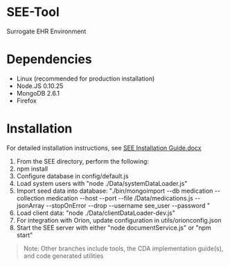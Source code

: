 # SEE-Tool
Surrogate EHR Environment

# Dependencies
* Linux (recommended for production installation)
* Node.JS 0.10.25
* MongoDB 2.6.1
* Firefox

# Installation
For detailed installation instructions, see [SEE Installation Guide.docx](SEE%20Installation%20Guide.docx)

1. From the SEE directory, perform the following: 
2. npm install
2. Configure database in config/default.js
3. Load system users with "node ./Data/systemDataLoader.js"
4. Import seed data into database: "./bin/mongoimport --db medication --collection medication --host <HOST> --port <PORT> --file <SEE LOCATION>/Data/medications.js --jsonArray --stopOnError --drop --username see_user --password <PASSWORD>"
5. Load client data: "node ./Data/clientDataLoader-dev.js"
6. For integration with Orion, update configuration in utils/orionconfig.json
7. Start the SEE server with either "node documentService.js" or "npm start"

> Note: Other branches include tools, the CDA implementation guide(s), and code generated utilities 
